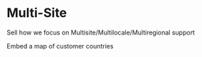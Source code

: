 # Multi-Site

Sell how we focus on Multisite/Multilocale/Multiregional support

Embed a map of customer countries
